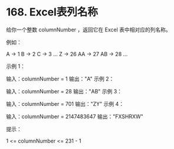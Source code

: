 # 168. Excel表列名称
  给你一个整数 columnNumber ，返回它在 Excel 表中相对应的列名称。
  
  例如：
  
  A -> 1
  B -> 2
  C -> 3
  ...
  Z -> 26
  AA -> 27
  AB -> 28 
  ...
   
  
  示例 1：
  
  输入：columnNumber = 1
  输出："A"
  示例 2：
  
  输入：columnNumber = 28
  输出："AB"
  示例 3：
  
  输入：columnNumber = 701
  输出："ZY"
  示例 4：
  
  输入：columnNumber = 2147483647
  输出："FXSHRXW"
   
  
  提示：
  
  1 <= columnNumber <= 231 - 1